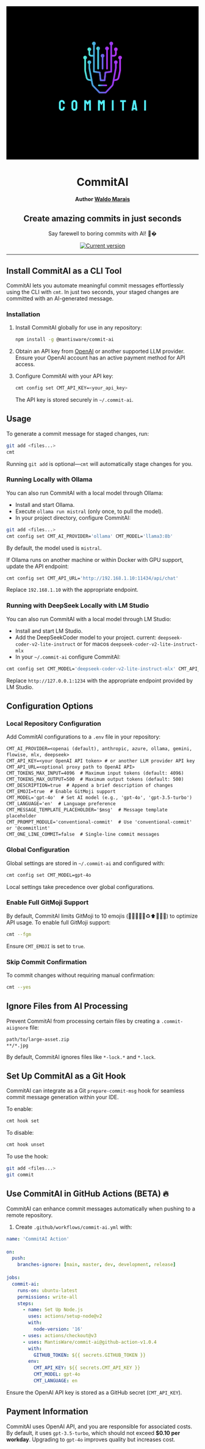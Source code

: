 <div align="center">
  <div>
    <img src=".github/commitAi.png" alt="CommitAI logo"/>
    <h1 align="center">CommitAI</h1>
    <h4 align="center">Author <a href="https://waldomarais.com">Waldo Marais</a>
  </div>
	<h2>Create amazing commits in just seconds</h2>
	<p>Say farewell to boring commits with AI! 🤯�</p>
	<a href="https://www.npmjs.com/package/commit-ai"><img src="https://img.shields.io/npm/v/@mantisware/commit-ai" alt="Current version"></a>
</div>

---

## Install CommitAI as a CLI Tool

CommitAI lets you automate meaningful commit messages effortlessly using the CLI with `cmt`. In just two seconds, your staged changes are committed with an AI-generated message.

### Installation

1. Install CommitAI globally for use in any repository:
   
   ```sh
   npm install -g @mantisware/commit-ai
   ```

2. Obtain an API key from [OpenAI](https://platform.openai.com/account/api-keys) or another supported LLM provider. Ensure your OpenAI account has an active payment method for API access.

3. Configure CommitAI with your API key:
   
   ```sh
   cmt config set CMT_API_KEY=<your_api_key>
   ```

   The API key is stored securely in `~/.commit-ai`.

## Usage

To generate a commit message for staged changes, run:

```sh
git add <files...>
cmt
```

Running `git add` is optional—`cmt` will automatically stage changes for you.

### Running Locally with Ollama

You can also run CommitAI with a local model through Ollama:

- Install and start Ollama.
- Execute `ollama run mistral` (only once, to pull the model).
- In your project directory, configure CommitAI:

```sh
git add <files...>
cmt config set CMT_AI_PROVIDER='ollama' CMT_MODEL='llama3:8b'
```

By default, the model used is `mistral`.

If Ollama runs on another machine or within Docker with GPU support, update the API endpoint:

```sh
cmt config set CMT_API_URL='http://192.168.1.10:11434/api/chat'
```

Replace `192.168.1.10` with the appropriate endpoint.

### Running with DeepSeek Locally with LM Studio

You can also run CommitAI with a local model through LM Studio:

- Install and start LM Studio.
- Add the DeepSeekCoder model to your project. current: `deepseek-coder-v2-lite-instruct` or for macos `deepseek-coder-v2-lite-instruct-mlx`
- In your `~/.commit-ai` configure CommitAI:

```sh
cmt config set CMT_MODEL='deepseek-coder-v2-lite-instruct-mlx' CMT_API_URL='http://127.0.0.1:1234' CMT_AI_PROVIDER='deepseek'
```

Replace `http://127.0.0.1:1234` with the appropriate endpoint provided by LM Studio.


## Configuration Options

### Local Repository Configuration

Add CommitAI configurations to a `.env` file in your repository:

```env
CMT_AI_PROVIDER=<openai (default), anthropic, azure, ollama, gemini, flowise, mlx, deepseek>
CMT_API_KEY=<your OpenAI API token> # or another LLM provider API key
CMT_API_URL=<optional proxy path to OpenAI API>
CMT_TOKENS_MAX_INPUT=4096  # Maximum input tokens (default: 4096)
CMT_TOKENS_MAX_OUTPUT=500  # Maximum output tokens (default: 500)
CMT_DESCRIPTION=true  # Append a brief description of changes
CMT_EMOJI=true  # Enable GitMoji support
CMT_MODEL='gpt-4o'  # Set AI model (e.g., 'gpt-4o', 'gpt-3.5-turbo')
CMT_LANGUAGE='en'  # Language preference
CMT_MESSAGE_TEMPLATE_PLACEHOLDER='$msg'  # Message template placeholder
CMT_PROMPT_MODULE='conventional-commit'  # Use 'conventional-commit' or '@commitlint'
CMT_ONE_LINE_COMMIT=false  # Single-line commit messages
```

### Global Configuration

Global settings are stored in `~/.commit-ai` and configured with:

```sh
cmt config set CMT_MODEL=gpt-4o
```

Local settings take precedence over global configurations.

### Enable Full GitMoji Support

By default, CommitAI limits GitMoji to 10 emojis (🐛✨📝🚀✅♻️⬆️🔧🌐💡) to optimize API usage. To enable full GitMoji support:

```sh
cmt --fgm
```

Ensure `CMT_EMOJI` is set to `true`.

### Skip Commit Confirmation

To commit changes without requiring manual confirmation:

```sh
cmt --yes
```

## Ignore Files from AI Processing

Prevent CommitAI from processing certain files by creating a `.commit-aiignore` file:

```ignorelang
path/to/large-asset.zip
**/*.jpg
```

By default, CommitAI ignores files like `*-lock.*` and `*.lock`.

## Set Up CommitAI as a Git Hook

CommitAI can integrate as a Git `prepare-commit-msg` hook for seamless commit message generation within your IDE.

To enable:

```sh
cmt hook set
```

To disable:

```sh
cmt hook unset
```

To use the hook:

```sh
git add <files...>
git commit
```

## Use CommitAI in GitHub Actions (BETA) 🔥

CommitAI can enhance commit messages automatically when pushing to a remote repository.

1. Create `.github/workflows/commit-ai.yml` with:

```yml
name: 'CommitAI Action'

on:
  push:
    branches-ignore: [main, master, dev, development, release]

jobs:
  commit-ai:
    runs-on: ubuntu-latest
    permissions: write-all
    steps:
      - name: Set Up Node.js
        uses: actions/setup-node@v2
        with:
          node-version: '16'
      - uses: actions/checkout@v3
      - uses: MantisWare/commit-ai@github-action-v1.0.4
        with:
          GITHUB_TOKEN: ${{ secrets.GITHUB_TOKEN }}
        env:
          CMT_API_KEY: ${{ secrets.CMT_API_KEY }}
          CMT_MODEL: gpt-4o
          CMT_LANGUAGE: en
```

Ensure the OpenAI API key is stored as a GitHub secret (`CMT_API_KEY`).

## Payment Information

CommitAI uses OpenAI API, and you are responsible for associated costs. 
By default, it uses `gpt-3.5-turbo`, which should not exceed **$0.10 per workday**. Upgrading to `gpt-4o` improves quality but increases cost.
